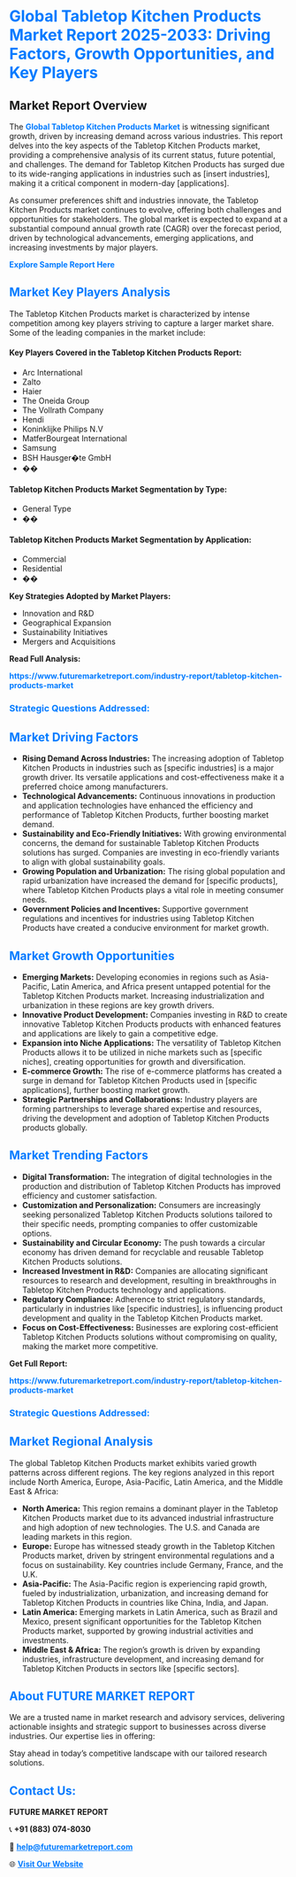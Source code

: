 <h1 style="color: #007BFF;">Global Tabletop Kitchen Products Market Report 2025-2033: Driving Factors, Growth Opportunities, and Key Players</h1>

<section id="overview">
<h2>Market Report Overview</h2>
<p>The <a href="https://www.futuremarketreport.com/industry-report/tabletop-kitchen-products-market" style="color: #007BFF; text-decoration: none;"><strong>Global Tabletop Kitchen Products Market</strong></a> is witnessing significant growth, driven by increasing demand across various industries. This report delves into the key aspects of the Tabletop Kitchen Products market, providing a comprehensive analysis of its current status, future potential, and challenges. The demand for Tabletop Kitchen Products has surged due to its wide-ranging applications in industries such as [insert industries], making it a critical component in modern-day [applications].</p>
<p>As consumer preferences shift and industries innovate, the Tabletop Kitchen Products market continues to evolve, offering both challenges and opportunities for stakeholders. The global market is expected to expand at a substantial compound annual growth rate (CAGR) over the forecast period, driven by technological advancements, emerging applications, and increasing investments by major players.</p>
</section>

<section id="overview">
<p><a href="https://www.futuremarketreport.com/request-sample/reportId=117822" style="color: #007BFF; text-decoration: none;"><strong>Explore Sample Report Here</strong></a></p>
</section>

<section id="key-players">
<h2 style="color: #007BFF;">Market Key Players Analysis</h2>
<p>The Tabletop Kitchen Products market is characterized by intense competition among key players striving to capture a larger market share. Some of the leading companies in the market include:</p>
<h4>Key Players Covered in the Tabletop Kitchen Products Report:</h4>
<ul><li>Arc International</li><li>Zalto</li><li>Haier</li><li>The Oneida Group</li><li>The Vollrath Company</li><li>Hendi</li><li>Koninklijke Philips N.V</li><li>MatferBourgeat International</li><li>Samsung</li><li>BSH Hausger�te GmbH</li><li>��</li></ul>
<h4>Tabletop Kitchen Products Market Segmentation by Type:</h4>
<ul><li>General Type</li><li>��</li></ul>

<h4>Tabletop Kitchen Products Market Segmentation by Application:</h4>
<ul><li>Commercial</li><li>Residential</li><li>��</li></ul>
<p><strong>Key Strategies Adopted by Market Players:</strong></p>
<ul>
<li>Innovation and R&D</li>
<li>Geographical Expansion</li>
<li>Sustainability Initiatives</li>
<li>Mergers and Acquisitions</li>
</ul>
</section>

<section>
<p><strong>Read Full Analysis: </strong></p><a href="https://www.futuremarketreport.com/industry-report/tabletop-kitchen-products-market" style="color: #007BFF; text-decoration: none;"><strong>https://www.futuremarketreport.com/industry-report/tabletop-kitchen-products-market</strong></a>
<h3 style="color: #007BFF;">Strategic Questions Addressed:</h3>
</section>

<section id="driving-factors">
<h2 style="color: #007BFF;">Market Driving Factors</h2>
<ul>
<li><strong>Rising Demand Across Industries:</strong> The increasing adoption of Tabletop Kitchen Products in industries such as [specific industries] is a major growth driver. Its versatile applications and cost-effectiveness make it a preferred choice among manufacturers.</li>
<li><strong>Technological Advancements:</strong> Continuous innovations in production and application technologies have enhanced the efficiency and performance of Tabletop Kitchen Products, further boosting market demand.</li>
<li><strong>Sustainability and Eco-Friendly Initiatives:</strong> With growing environmental concerns, the demand for sustainable Tabletop Kitchen Products solutions has surged. Companies are investing in eco-friendly variants to align with global sustainability goals.</li>
<li><strong>Growing Population and Urbanization:</strong> The rising global population and rapid urbanization have increased the demand for [specific products], where Tabletop Kitchen Products plays a vital role in meeting consumer needs.</li>
<li><strong>Government Policies and Incentives:</strong> Supportive government regulations and incentives for industries using Tabletop Kitchen Products have created a conducive environment for market growth.</li>
</ul>
</section>

<section id="growth-opportunities">
<h2 style="color: #007BFF;">Market Growth Opportunities</h2>
<ul>
<li><strong>Emerging Markets:</strong> Developing economies in regions such as Asia-Pacific, Latin America, and Africa present untapped potential for the Tabletop Kitchen Products market. Increasing industrialization and urbanization in these regions are key growth drivers.</li>
<li><strong>Innovative Product Development:</strong> Companies investing in R&D to create innovative Tabletop Kitchen Products products with enhanced features and applications are likely to gain a competitive edge.</li>
<li><strong>Expansion into Niche Applications:</strong> The versatility of Tabletop Kitchen Products allows it to be utilized in niche markets such as [specific niches], creating opportunities for growth and diversification.</li>
<li><strong>E-commerce Growth:</strong> The rise of e-commerce platforms has created a surge in demand for Tabletop Kitchen Products used in [specific applications], further boosting market growth.</li>
<li><strong>Strategic Partnerships and Collaborations:</strong> Industry players are forming partnerships to leverage shared expertise and resources, driving the development and adoption of Tabletop Kitchen Products products globally.</li>
</ul>
</section>

<section id="trending-factors">
<h2 style="color: #007BFF;">Market Trending Factors</h2>
<ul>
<li><strong>Digital Transformation:</strong> The integration of digital technologies in the production and distribution of Tabletop Kitchen Products has improved efficiency and customer satisfaction.</li>
<li><strong>Customization and Personalization:</strong> Consumers are increasingly seeking personalized Tabletop Kitchen Products solutions tailored to their specific needs, prompting companies to offer customizable options.</li>
<li><strong>Sustainability and Circular Economy:</strong> The push towards a circular economy has driven demand for recyclable and reusable Tabletop Kitchen Products solutions.</li>
<li><strong>Increased Investment in R&D:</strong> Companies are allocating significant resources to research and development, resulting in breakthroughs in Tabletop Kitchen Products technology and applications.</li>
<li><strong>Regulatory Compliance:</strong> Adherence to strict regulatory standards, particularly in industries like [specific industries], is influencing product development and quality in the Tabletop Kitchen Products market.</li>
<li><strong>Focus on Cost-Effectiveness:</strong> Businesses are exploring cost-efficient Tabletop Kitchen Products solutions without compromising on quality, making the market more competitive.</li>
</ul>
</section>

<section>
<p><strong>Get Full Report: </strong></p><a href="https://www.futuremarketreport.com/industry-report/tabletop-kitchen-products-market" style="color: #007BFF; text-decoration: none;"><strong>https://www.futuremarketreport.com/industry-report/tabletop-kitchen-products-market</strong></a>
<h3 style="color: #007BFF;">Strategic Questions Addressed:</h3>
</section>


<section id="regional-analysis">
<h2 style="color: #007BFF;">Market Regional Analysis</h2>
<p>The global Tabletop Kitchen Products market exhibits varied growth patterns across different regions. The key regions analyzed in this report include North America, Europe, Asia-Pacific, Latin America, and the Middle East & Africa:</p>
<ul>
<li><strong>North America:</strong> This region remains a dominant player in the Tabletop Kitchen Products market due to its advanced industrial infrastructure and high adoption of new technologies. The U.S. and Canada are leading markets in this region.</li>
<li><strong>Europe:</strong> Europe has witnessed steady growth in the Tabletop Kitchen Products market, driven by stringent environmental regulations and a focus on sustainability. Key countries include Germany, France, and the U.K.</li>
<li><strong>Asia-Pacific:</strong> The Asia-Pacific region is experiencing rapid growth, fueled by industrialization, urbanization, and increasing demand for Tabletop Kitchen Products in countries like China, India, and Japan.</li>
<li><strong>Latin America:</strong> Emerging markets in Latin America, such as Brazil and Mexico, present significant opportunities for the Tabletop Kitchen Products market, supported by growing industrial activities and investments.</li>
<li><strong>Middle East & Africa:</strong> The region’s growth is driven by expanding industries, infrastructure development, and increasing demand for Tabletop Kitchen Products in sectors like [specific sectors].</li>
</ul>
</section>

<footer>
<h2 style="color: #007BFF;">About FUTURE MARKET REPORT</h2>
<p>We are a trusted name in market research and advisory services, delivering actionable insights and strategic support to businesses across diverse industries. Our expertise lies in offering:</p>

<p>Stay ahead in today’s competitive landscape with our tailored research solutions.</p>

<h2 style="color: #007BFF;">Contact Us:</h2>
<p><strong>FUTURE MARKET REPORT</strong></p>
<p>📞 <strong>+91 (883) 074-8030</strong></p>
<p>📧 <strong><a href="mailto:help@futuremarketreport.com" style="color: #007BFF;">help@futuremarketreport.com</a></strong></p>
<p>🌐 <strong><a href="https://www.futuremarketreport.com/" style="color: #007BFF;">Visit Our Website</a></strong></p>
</footer>